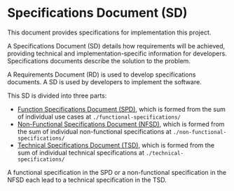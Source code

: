 # Specifications Document (SD)

This document provides specifications for implementation this project.

A Specifications Document (SD) details how requirements will be achieved, providing technical and 
implementation-specific information for developers.  Specifications documents describe the solution to the problem.

A Requirements Document (RD) is used to develop specifications documents.  A SD is used by  developers to implement the
software.

This SD is divided into three parts:
- [Function Specifications Document (SPD)](functional-specifications), which is formed from the sum of individual use 
cases at `./functional-specifications/`
- [Non-Functional Specifications Document (NFSD)](non-functional-specifications), which is formed from the sum of 
individual non-functional specifications at `./non-functional-specifications/`
- [Technical Specifications Document (TSD)](technical-specifications), which is formed from the sum of individual
technical specifications at `./technical-specifications/`

A functional specification in the SPD or a non-functional specification in the NFSD each lead to a technical 
specification in the TSD.
